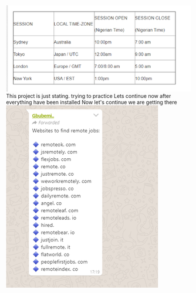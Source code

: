 ![](https://github.com/akinolafusi/DAREY.IO-PROJECTS/blob/main/trading%20sessions.PNG)
This project is just stating. trying to practice
Lets continue now after everything have been installed 
Now let's continue
we are getting there 
![](https://github.com/akinolafusi/DAREY.IO-PROJECTS/blob/229bc57bdb2e897a6b9bc63c44463c5ab7bca751/remote.PNG)
